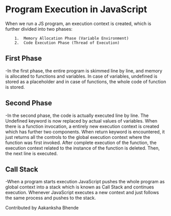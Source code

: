 # Program Execution in JavaScript

When we run a JS program, an execution context is created, which is further divided into two phases:

        1.  Memory Allocation Phase (Variable Environment)
        2.  Code Execution Phase (Thread of Execution)

## First Phase

-In the first phase, the entire program is skimmed line by line, and memory is allocated to functions and variables. In case of variables, undefined is stored as a placeholder and in case of functions, the whole code of function is stored.

## Second Phase

-In the second phase, the code is actually executed line by line. The Undefined keyword is now replaced by actual values of variables. When there is a function invocation, a entirely new execution context is created which has further two components. When return keyword is encountered, it just returns all the controls to the global execution context where the function was first invoked. After complete execution of the function, the execution context related to the instance of the function is deleted. Then, the next line is executed.

## Call Stack

-When a program starts execution JavaScript pushes the whole program as global context into a stack which is known as Call Stack and continues execution. Whenever JavaScript executes a new context and just follows the same process and pushes to the stack.

Contributed by Aakanksha Bhende
